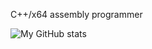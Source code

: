 C++/x64 assembly programmer

![My GitHub stats](https://github-readme-stats.vercel.app/api?username=plooshi&show_icons=true&count_private=true&theme=tokyonight)
